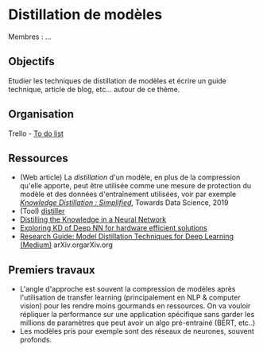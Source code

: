 # Distillation de modèles 

Membres : ...

## Objectifs 

Etudier les techniques de distillation de modèles et écrire un guide technique, article de blog, etc... autour de ce thème. 

## Organisation

Trello - [To do list](https://trello.com/b/PFb5SOOA/data-for-good-to-do-list)

## Ressources

- (Web article) La *distillation* d'un modèle, en plus de la compression qu'elle apporte, peut être utilisée comme une mesure de protection du modèle et des données d'entraînement utilisées, voir par exemple *[Knowledge Distillation : Simplified](https://towardsdatascience.com/knowledge-distillation-simplified-dd4973dbc764)*, Towards Data Science, 2019
- (Tool) [distiller](https://nervanasystems.github.io/distiller/index.html)
- [Distilling the Knowledge in a Neural Network](https://arxiv.org/abs/1503.02531)
- [Exploring KD of Deep NN for hardware efficient solutions](http://cs230.stanford.edu/files_winter_2018/projects/6940224.pdf)
- [Research Guide: Model Distillation Techniques for Deep Learning (Medium)](https://heartbeat.fritz.ai/research-guide-model-distillation-techniques-for-deep-learning-4a100801c0eb)
arXiv.orgarXiv.org

## Premiers travaux

-  L'angle d'approche est souvent la compression de modèles après l'utilisation de transfer learning (principalement en NLP & computer vision) pour les rendre moins gourmands en ressources. On va vouloir répliquer la performance sur une application spécifique sans garder les millions de paramètres que peut avoir un algo pré-entrainé (BERT, etc..)
- Les modèles pris pour exemple sont des réseaux de neurones, souvent profonds.